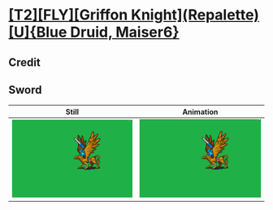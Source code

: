 # [\[T2\]\[FLY\]\[Griffon Knight\]\(Repalette\)\[U\]{Blue Druid, Maiser6}](../)

## Credit


	
## Sword

| Still | Animation |
| :---: | :-------: |
| ![Sword still](./Sword_000.png) | ![Sword animation](./Sword.gif) |
